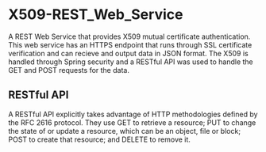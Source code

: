 # X509-REST_Web_Service
A REST Web Service that provides X509 mutual certificate authentication. This web service has an HTTPS endpoint that runs through SSL certificate verification and can recieve and output data in JSON format. The X509 is handled through Spring security and a RESTful API was used to handle the GET and POST requests for the data. 


## RESTful API
A RESTful API explicitly takes advantage of HTTP methodologies defined by the RFC 2616 protocol. They use GET to retrieve a resource; PUT to change the state of or update a resource, which can be an object, file or block; POST to create that resource; and DELETE to remove it.
